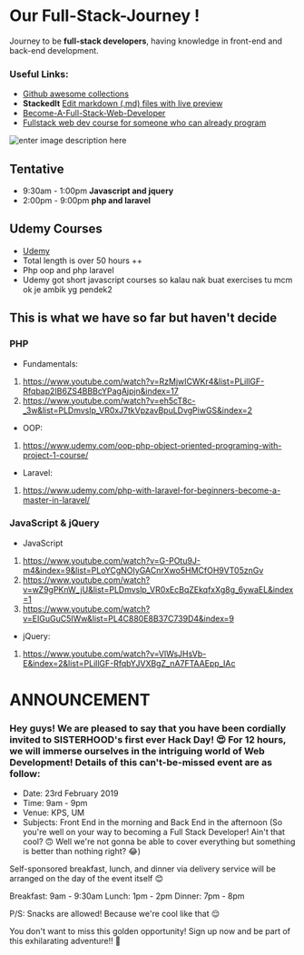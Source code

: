 # Our Full-Stack-Journey !
Journey to be **full-stack developers**, having knowledge in front-end and back-end development.


### Useful Links:
- [Github awesome collections](https://github.com/collections)
- **StackedIt** [Edit markdown (.md) files with live preview](stackedit.io)
- [Become-A-Full-Stack-Web-Developer](https://github.com/bmorelli25/Become-A-Full-Stack-Web-Developer/blob/master/README.md)
- [Fullstack web dev course for someone who can already program](https://www.reddit.com/r/learnprogramming/comments/9egdk2/online_fullstack_webdev_course_for_someone_who/?st=JSFD22C8&sh=846a5f0b)

![enter image description here](https://cdn-images-1.medium.com/max/2600/0*HICLyAdNSIyT0ODU.jpg)

## Tentative
- 9:30am - 1:00pm **Javascript and jquery**
-  2:00pm - 9:00pm **php and laravel**

## Udemy Courses

-  [Udemy](https://www.udemy.com/)
-  Total length is over 50 hours ++
- Php oop and php laravel
- Udemy got short javascript courses so kalau nak buat exercises tu mcm ok je ambik yg pendek2

## This is what we have so far but haven't decide
### PHP
- Fundamentals:
1. https://www.youtube.com/watch?v=RzMjwICWKr4&list=PLillGF-Rfqbap2IB6ZS4BBBcYPagAjpjn&index=17
2. https://www.youtube.com/watch?v=eh5cT8c-_3w&list=PLDmvslp_VR0xJ7tkVpzavBpuLDvgPiwGS&index=2

- OOP:
1. https://www.udemy.com/oop-php-object-oriented-programing-with-project-1-course/

- Laravel:
1. https://www.udemy.com/php-with-laravel-for-beginners-become-a-master-in-laravel/

### JavaScript & jQuery
- JavaScript
1. https://www.youtube.com/watch?v=G-POtu9J-m4&index=9&list=PLoYCgNOIyGACnrXwo5HMCfOH9VT05znGv
2. https://www.youtube.com/watch?v=wZ9gPKnW_jU&list=PLDmvslp_VR0xEcBqZEkqfxXg8g_6ywaEL&index=1
3. https://www.youtube.com/watch?v=EIGuGuC5IWw&list=PL4C880E8B37C739D4&index=9

- jQuery:
1. https://www.youtube.com/watch?v=VlWsJHsVb-E&index=2&list=PLillGF-RfqbYJVXBgZ_nA7FTAAEpp_IAc

# ANNOUNCEMENT

### Hey guys! We are pleased to say that you have been cordially invited to SISTERHOOD's first ever Hack Day! 😍 For 12 hours, we will immerse ourselves in the intriguing world of Web Development! Details of this can't-be-missed event are as follow:

- Date: 23rd February 2019
- Time: 9am - 9pm
- Venue: KPS, UM
- Subjects: Front End in the morning and Back End in the afternoon (So you're well on your way to becoming a Full Stack Developer! Ain't that cool? 🙃 Well we're not gonna be able to cover everything but something is better than nothing right? 😂)

Self-sponsored breakfast, lunch, and dinner via delivery service will be arranged on the day of the event itself 😊

Breakfast: 9am - 9:30am
Lunch: 1pm - 2pm
Dinner: 7pm - 8pm

P/S: Snacks are allowed! Because we're cool like that 😌

You don't want to miss this golden opportunity! Sign up now and be part of this exhilarating adventure!! 🚀

